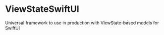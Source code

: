 # ViewStateSwiftUI
Universal framework to use in production with ViewState-based models for SwiftUI

